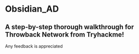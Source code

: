 # Obsidian_AD

## A step-by-step thorough walkthrough for Throwback Network from Tryhackme!

Any feedback is appreciated
